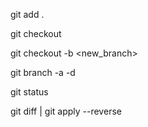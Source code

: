 git add .

git checkout <branch>

git checkout -b <new_branch>

git branch -a -d

git status

git diff | git apply --reverse
